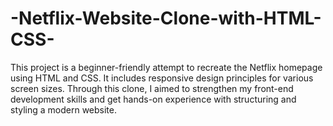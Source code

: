 # -Netflix-Website-Clone-with-HTML-CSS-
This project is a beginner-friendly attempt to recreate the Netflix homepage using HTML and CSS. It includes responsive design principles for various screen sizes. Through this clone, I aimed to strengthen my front-end development skills and get hands-on experience with structuring and styling a modern website.
